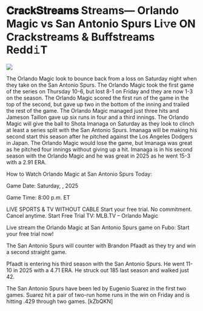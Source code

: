 # 𝐂𝐫𝐚𝐜𝐤𝐒𝐭𝐫𝐞𝐚𝐦𝐬 Streams— Orlando Magic vs San Antonio Spurs Li𝚟e ON Crackstreams & Buffstreams Redd𝚒T  
  
  
[![](https://i.imgur.com/qSNzIqt.png)](https://movie.rssnews.media/moHcgqv.php)  
  
The Orlando Magic look to bounce back from a loss on Saturday night when they take on the San Antonio Spurs. The Orlando Magic took the first game of the series on Thursday 10-6, but lost 8-1 on Friday and they are now 1-3 on the season. The Orlando Magic scored the first run of the game in the top of the second, but gave up two in the bottom of the inning and trailed the rest of the game. The Orlando Magic managed just three hits and Jameson Taillon gave up six runs in four and a third innings. The Orlando Magic will give the ball to Shota Imanaga on Saturday as they look to clinch at least a series split with the San Antonio Spurs. Imanaga will be making his second start this season after he pitched against the Los Angeles Dodgers in Japan. The Orlando Magic would lose the game, but Imanaga was great as he pitched four innings without giving up a hit. Imanaga is in his second season with the Orlando Magic and he was great in 2025 as he went 15-3 with a 2.91 ERA.

How to Watch Orlando Magic at San Antonio Spurs Today:

Game Date: Saturday, , 2025

Game Time: 8:00 p.m. ET

LIVE SPORTS & TV WITHOUT CABLE
Start your free trial. No commitment. Cancel anytime.
Start Free Trial
TV: MLB.TV – Orlando Magic

Live stream the Orlando Magic at San Antonio Spurs game on Fubo: Start your free trial now!

The San Antonio Spurs will counter with Brandon Pfaadt as they try and win a second straight game.

Pfaadt is entering his third season with the San Antonio Spurs. He went 11-10 in 2025 with a 4.71 ERA. He struck out 185 last season and walked just 42.

The San Antonio Spurs have been led by Eugenio Suarez in the first two games. Suarez hit a pair of two-run home runs in the win on Friday and is hitting .429 through two games. [kZbQKN]